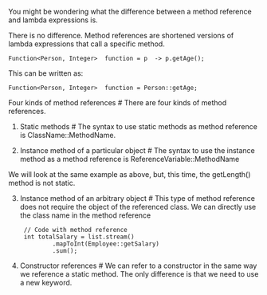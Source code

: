 You might be wondering 
what the difference between a method reference and lambda expressions is. 

There is no difference. 
Method references are shortened versions of lambda expressions that call a specific method.

    Function<Person, Integer>  function = p  -> p.getAge();
This can be written as:

    Function<Person, Integer>  function = Person::getAge;


Four kinds of method references #
There are four kinds of method references.
1. Static methods #
The syntax to use static methods as method reference is ClassName::MethodName.

2. Instance method of a particular object #
The syntax to use the instance method as a method reference is ReferenceVariable::MethodName

We will look at the same example as above, but, this time, the getLength() method is not static.

3. Instance method of an arbitrary object #
This type of method reference does not require the object of the referenced class. We can directly use the class name in the method reference

        
        // Code with method reference
        int totalSalary = list.stream()
                .mapToInt(Employee::getSalary)
                .sum();
                
4. Constructor references #
We can refer to a constructor in the same way we reference a static method. The only difference is that we need to use a new keyword.


